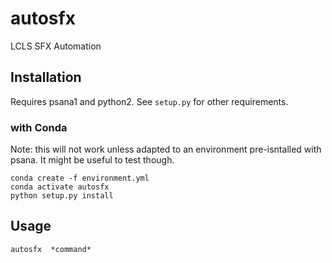 # autosfx

LCLS SFX Automation

## Installation 
Requires psana1 and python2. See `setup.py` for other requirements.

### with Conda
Note: this will not work unless adapted to an environment pre-isntalled with psana. It might be useful to test though.
```
conda create -f environment.yml
conda activate autosfx
python setup.py install
``` 

## Usage
```
autosfx  *command*
```
